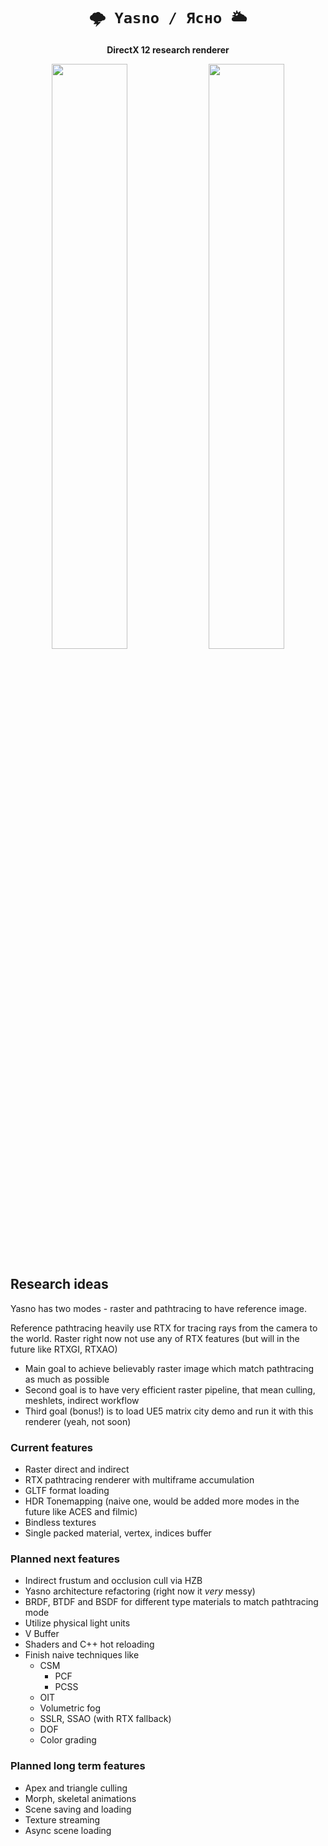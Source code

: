 <div align="center">

# `🌩️ Yasno / Ясно 🌥️`

**DirectX 12 research renderer**

</div>

<p align="center">
    <img src="docs/images/raster.png" style="width: 49%; height: 49%">
    <img src="docs/images/pathtracing.png" style="width: 49%; height: 49%">
</p>

## Research ideas

Yasno has two modes - raster and pathtracing to have reference image.  
 
Reference pathtracing heavily use RTX for tracing rays from the camera to the world. Raster right now not use any of RTX features (but will in the future like RTXGI, RTXAO)    
* Main goal to achieve believably raster image which match pathtracing as much as possible
* Second goal is to have very efficient raster pipeline, that mean culling, meshlets, indirect workflow
* Third goal (bonus!) is to load UE5 matrix city demo and run it with this renderer (yeah, not soon)

### Current features

* Raster direct and indirect
* RTX pathtracing renderer with multiframe accumulation
* GLTF format loading
* HDR Tonemapping (naive one, would be added more modes in the future like ACES and filmic)
* Bindless textures
* Single packed material, vertex, indices buffer

### Planned next features

* Indirect frustum and occlusion cull via HZB
* Yasno architecture refactoring (right now it *very* messy)
* BRDF, BTDF and BSDF for different type materials to match pathtracing mode
* Utilize physical light units
* V Buffer
* Shaders and C++ hot reloading
* Finish naive techniques like
    * CSM
        * PCF
        * PCSS
    * OIT
    * Volumetric fog
    * SSLR, SSAO (with RTX fallback)
    * DOF
    * Color grading

### Planned long term features

* Apex and triangle culling
* Morph, skeletal animations
* Scene saving and loading
* Texture streaming
* Async scene loading

